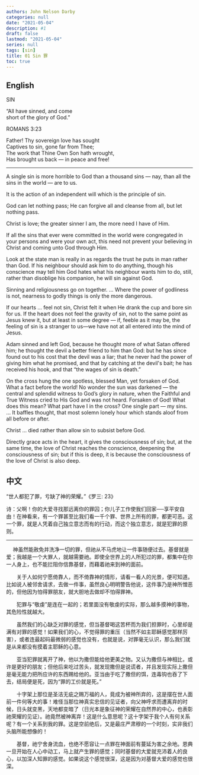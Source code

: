 ```yaml
---
authors: John Nelson Darby
categories: null
date: "2021-05-04"
description: #1
draft: false
lastmod: "2021-05-04"
series: null
tags: [sin]
title: 01 Sin 罪
toc: true
---
```




<!--more-->
## English

SIN  

“All have sinned, and come  
short of the glory of God.”  

ROMANS 3:23  


Father! Thy sovereign love has sought  
    Captives to sin, gone far from Thee;  
The work that Thine Own Son hath wrought,  
    Has brought us back — in peace and free!  

___
A single sin is more horrible to God than a thousand sins — nay, than all the sins in the world — are to us.  


It is the action of an independent will which is the principle of sin.  


God can let nothing pass; He can forgive all and cleanse from all, but let nothing pass.  


Christ is love; the greater sinner I am, the more need I have of Him.  

 
If all the sins that ever were committed in the world were congregated in your persons and were your own act, this need not prevent your believing in Christ and coming unto God through Him.  

 
Look at the state man is really in as regards the trust he puts in man rather than God. If his neighbour should ask him to do anything, though his conscience may tell him God hates what his neighbour wants him to do, still, rather than disoblige his companion, he will sin against God.  


Sinning and religiousness go on together. … Where the power of godliness is not, nearness to godly things is only the more dangerous.  


If our hearts … feel not sin, Christ felt it when He drank the cup and bore sin for us. If the heart does not feel the gravity of sin, not to the same point as Jesus knew it, but at least in some degree — if, feeble as it may be, the feeling of sin is a stranger to us—we have not at all entered into the mind of Jesus.  


Adam sinned and left God, because he thought more of what Satan offered him; he thought the devil a better friend to him than God: but he has since found out to his cost that the devil was a liar; that he never had the power of giving him what he promised, and that by catching at the devil's bait; he has received his hook, and that “the wages of sin is death.”  

 
On the cross hung the one spotless, blessed Man, yet forsaken of God. What a fact before the world! No wonder the sun was darkened — the central and splendid witness to God’s glory in nature, when the Faithful and True Witness cried to His God and was not heard. Forsaken of God! What does this mean? What part have I in the cross? One single part — my sins. … It baffles thought, that most solemn lonely hour which stands aloof from all before or after.  

 
Christ … died rather than allow sin to subsist before God.  


Directly grace acts in the heart, it gives the consciousness of sin; but, at the same time, the love of Christ reaches the conscience, deepening the consciousness of sin; but if this is deep, it is because the consciousness of the love of Christ is also deep.  


## 中文
“世人都犯了罪，亏缺了神的荣耀。”《罗三: 23》

诗：父啊！你的大爱寻找那远离你的罪囚；你儿子工作使我们回家──享平安自由！在神看来，有一个罪甚至比我们看一千个罪、世界上所有的罪，都更可恶。这一个罪，就是人凭着自己独立意志而有的行动，而这个独立意志，就是犯罪的原则。

___

　  神虽然能赦免并洗净一切的罪，但祂从不马虎地让一件事随便过去。基督就是爱；我越是一个大罪人，就越需要祂。即使全世界上的人所犯过的罪，都集中在你一人身上，也不能拦阻你信靠基督，而藉着祂来到神的面前。  

　　关于人如何宁愿倚靠人，而不倚靠神的情形，请看一看人的光景，便可知道。比如说人被邻舍请求，去做一件事，虽然良心明明警告他说，这件事乃是神所憎恶的，但他因为怕得罪朋友，就大胆地去做却不怕得罪神。  

　　犯罪与“敬虔”是连在一起的；若里面没有敬虔的实际，那么越多摸神的事物，其危险性就越大。  

　　虽然我们的心缺乏对罪的感觉，但当基督喝这苦杯而为我们担罪时，心里却是满有对罪的感觉！如果我们的心，不觉得罪的重压（当然不如主耶稣感觉那样厉害），或者连最起码最微弱的感觉也没有，也就是说，对罪毫无认识，那么我们就是从来都没有摸着主耶稣的心意。  

　　亚当犯罪就离开了神，他以为撒但能给他更美之物。又认为撒但与神相比，或许是更好的朋友；但他后来吃过苦头，就发现撒但是说谎者，并且发现实际上撒但是毫无能力把所应许的东西赐给他的。亚当由于吃了撒但的饵，连毒钩也吞了下去，结局便是死，因为“罪的工价就是死。”  

　　十字架上那位是圣洁无疵之赐万福的人，竟成为被神所弃的，这是摆在世人面前一件何等大的事！难怪当那位神真实忠信的见证者，向父神呼求而遭离弃的时候，日头就变黑，天地都变暗了（日光本是象征神的荣耀在自然界的中心，也表彰祂荣耀的见证）。祂竟然被神离弃！这是什么意思呢？这十字架于我个人有何关系呢？有一个关系到我的罪。这是空前绝后，又是最庄严肃穆的一个时刻，实非我们头脑所能想像的！  

　　基督，祂宁舍身流血，也绝不愿容让一点罪在神面前有蔓延为害之余地。恩典一旦开始在人心中动工，马上就产生罪的感觉；同时基督的大爱就充沛着人的良心，以加深人知罪的感觉。如果说这个感觉很深，这是因为对基督大爱的感觉也很深。  